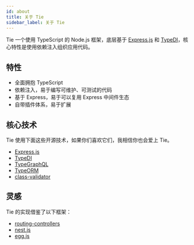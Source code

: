 ```yaml
---
id: about
title: 关于 Tie
sidebar_label: 关于 Tie
---
```


Tie 一个使用 TypeScript 的 Node.js 框架，底层基于 [Express.js](https://github.com/expressjs/express) 和 [TypeDI](https://github.com/typestack/typedi)，核心特性是使用依赖注入组织应用代码。

## 特性

- 全面拥抱 TypeScript
- 依赖注入，易于编写可维护、可测试的代码
- 基于 Express，易于可以复用 Express 中间件生态
- 自带插件体系，易于扩展

## 核心技术

Tie 使用下面这些开源技术，如果你们喜欢它们，我相信你也会爱上 Tie。

- [Express.js](https://github.com/expressjs/express)
- [TypeDI](https://github.com/typestack/typedi)
- [TypeGraphQL](https://github.com/MichalLytek/type-graphql)
- [TypeORM](https://github.com/typeorm/typeorm)
- [class-validator](https://github.com/typestack/class-validator)

## 灵感

Tie 的实现借鉴了以下框架：

- [routing-controllers](https://github.com/typestack/routing-controllers)
- [nest.js](https://github.com/nestjs/nest)
- [egg.js](https://github.com/eggjs/egg)
